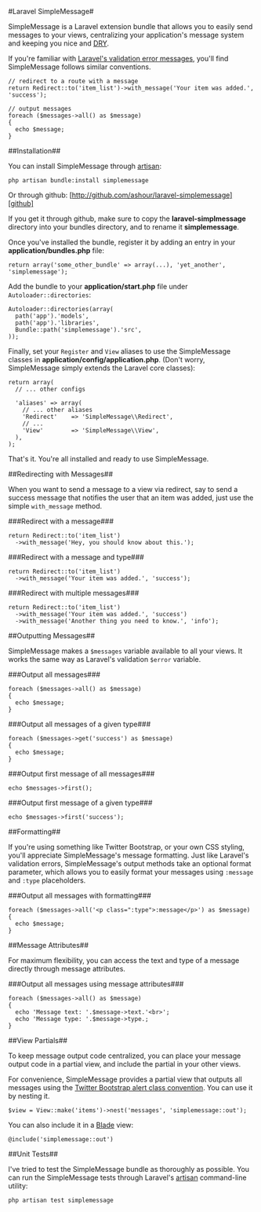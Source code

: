 #Laravel SimpleMessage#

SimpleMessage is a Laravel extension bundle that allows you to easily send messages to your views, centralizing your application's message system and keeping you nice and [DRY][dry].

[dry]: http://en.wikipedia.org/wiki/Don't_repeat_yourself "Don't Repeat Yourself"

If you're familiar with [Laravel's validation error messages][validation], you'll find SimpleMessage follows similar conventions.

[validation]: http://laravel.com/docs/validation#retrieving-error-messages

    // redirect to a route with a message
    return Redirect::to('item_list')->with_message('Your item was added.', 'success');

    // output messages
    foreach ($messages->all() as $message)
    {
      echo $message;
    }

##Installation##

You can install SimpleMessage through [artisan][art-install]:

[art-install]: http://laravel.com/docs/bundles#installing-bundles

    php artisan bundle:install simplemessage

Or through github: [http://github.com/ashour/laravel-simplemessage][github]

[github]: http://github.com/ashour/laravel-simplemessage

If you get it through github, make sure to copy the **laravel-simplmessage** directory into your bundles directory, and to rename it **simplemessage**.

Once you've installed the bundle, register it by adding an entry in your **application/bundles.php** file:

    return array('some_other_bundle' => array(...), 'yet_another', 'simplemessage');

Add the bundle to your **application/start.php** file under `Autoloader::directories`:

    Autoloader::directories(array(
      path('app').'models',
      path('app').'libraries',
      Bundle::path('simplemessage').'src',
    ));

Finally, set your `Register` and `View` aliases to use the SimpleMessage classes in **application/config/application.php**. (Don't worry, SimpleMessage simply extends the Laravel core classes):

    return array(
      // ... other configs

      'aliases' => array(
        // ... other aliases
        'Redirect'    => 'SimpleMessage\\Redirect',
        // ...
        'View'        => 'SimpleMessage\\View',
      ),
    );

That's it. You're all installed and ready to use SimpleMessage.

##Redirecting with Messages##

When you want to send a message to a view via redirect, say to send a success message that notifies the user that an item was added, just use the simple `with_message` method.

###Redirect with a message###

    return Redirect::to('item_list')
      ->with_message('Hey, you should know about this.');

###Redirect with a message and type###

    return Redirect::to('item_list')
      ->with_message('Your item was added.', 'success');

###Redirect with multiple messages###

    return Redirect::to('item_list')
      ->with_message('Your item was added.', 'success')
      ->with_message('Another thing you need to know.', 'info');

##Outputting Messages##

SimpleMessage makes a `$messages` variable available to all your views. It works the same way as Laravel's validation `$error` variable.

###Output all messages###

    foreach ($messages->all() as $message)
    {
      echo $message;
    }

###Output all messages of a given type###
  
    foreach ($messages->get('success') as $message)
    {
      echo $message;
    }
  
###Output first message of all messages###

    echo $messages->first();

###Output first message of a given type###

    echo $messages->first('success');

##Formatting##

If you're using something like Twitter Bootstrap, or your own CSS styling, you'll appreciate SimpleMessage's message formatting. Just like Laravel's validation errors, SimpleMessage's output methods take an optional format parameter, which allows you to easily format your messages using `:message` and `:type` placeholders.

###Output all messages with formatting###

    foreach ($messages->all('<p class=":type">:message</p>') as $message)
    {
      echo $message;
    }

##Message Attributes##

For maximum flexibility, you can access the text and type of a message directly through message attributes.

###Output all messages using message attributes###

    foreach ($messages->all() as $message)
    {
      echo 'Message text: '.$message->text.'<br>';
      echo 'Message type: '.$message->type.;
    }

##View Partials##

To keep message output code centralized, you can place your message output code in a partial view, and include the partial in your other views.

For convenience, SimpleMessage provides a partial view that outputs all messages using the [Twitter Bootstrap alert class convention][bootstrap]. You can use it by nesting it.

    $view = View::make('items')->nest('messages', 'simplemessage::out');

[bootstrap]: http://twitter.github.com/bootstrap/components.html#alerts

You can also include it in a [Blade][blade] view:

[blade]: http://laravel.com/docs/views/templating#blade-template-engine

    @include('simplemessage::out')

##Unit Tests##

I've tried to test the SimpleMessage bundle as thoroughly as possible. You can run the SimpleMessage tests through Laravel's [artisan][artisan] command-line utility:

[artisan]: http://laravel.com/docs/artisan/commands#unit-tests

    php artisan test simplemessage

